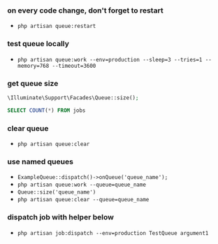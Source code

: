### on every code change, don't forget to restart
- `php artisan queue:restart`

### test queue locally
- `php artisan queue:work --env=production --sleep=3 --tries=1 --memory=768 --timeout=3600`

### get queue size
```php
\Illuminate\Support\Facades\Queue::size();
```
```sql
SELECT COUNT(*) FROM jobs
```

### clear queue
- `php artisan queue:clear`

### use named queues
- `ExampleQueue::dispatch()->onQueue('queue_name');`
- `php artisan queue:work --queue=queue_name`
- `Queue::size('queue_name')`
- `php artisan queue:clear --queue=queue_name`

### dispatch job with helper below
- `php artisan job:dispatch --env=production TestQueue argument1`
